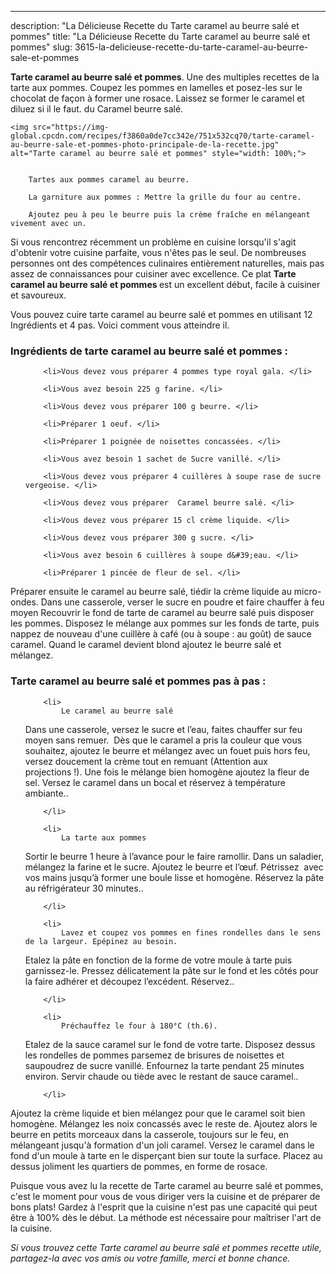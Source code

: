 ---
description: "La Délicieuse Recette du Tarte caramel au beurre salé et pommes"
title: "La Délicieuse Recette du Tarte caramel au beurre salé et pommes"
slug: 3615-la-delicieuse-recette-du-tarte-caramel-au-beurre-sale-et-pommes

<p>
	<strong>Tarte caramel au beurre salé et pommes</strong>. 
	Une des multiples recettes de la tarte aux pommes. Coupez les pommes en lamelles et posez-les sur le chocolat de façon à former une rosace. Laissez se former le caramel et diluez si il le faut. du Caramel beurre salé.
</p>
<p>
	
	<img src="https://img-global.cpcdn.com/recipes/f3860a0de7cc342e/751x532cq70/tarte-caramel-au-beurre-sale-et-pommes-photo-principale-de-la-recette.jpg" alt="Tarte caramel au beurre salé et pommes" style="width: 100%;">
	
	
		Tartes aux pommes caramel au beurre.
	
		La garniture aux pommes : Mettre la grille du four au centre.
	
		Ajoutez peu à peu le beurre puis la crème fraîche en mélangeant vivement avec un.
	
</p>

Si vous rencontrez récemment un problème en cuisine lorsqu'il s'agit d'obtenir votre cuisine parfaite, vous n'êtes pas le seul. De nombreuses personnes ont des compétences culinaires entièrement naturelles, mais pas assez de connaissances pour cuisiner avec excellence. Ce plat <strong> Tarte caramel au beurre salé et pommes </strong> est un excellent début, facile à cuisiner et savoureux.

<!--inarticleads1-->

Vous pouvez cuire tarte caramel au beurre salé et pommes en utilisant 12 Ingrédients et 4 pas. Voici comment vous atteindre il.

<h3>Ingrédients de tarte caramel au beurre salé et pommes :</h3>

<ol>
	
		<li>Vous devez vous préparer 4 pommes type royal gala. </li>
	
		<li>Vous avez besoin 225 g farine. </li>
	
		<li>Vous devez vous préparer 100 g beurre. </li>
	
		<li>Préparer 1 oeuf. </li>
	
		<li>Préparer 1 poignée de noisettes concassées. </li>
	
		<li>Vous avez besoin 1 sachet de Sucre vanillé. </li>
	
		<li>Vous devez vous préparer 4 cuillères à soupe rase de sucre vergeoise. </li>
	
		<li>Vous devez vous préparer  Caramel beurre salé. </li>
	
		<li>Vous devez vous préparer 15 cl crème liquide. </li>
	
		<li>Vous devez vous préparer 300 g sucre. </li>
	
		<li>Vous avez besoin 6 cuillères à soupe d&#39;eau. </li>
	
		<li>Préparer 1 pincée de fleur de sel. </li>
	
</ol>

Préparer ensuite le caramel au beurre salé, tiédir la crème liquide au micro-ondes. Dans une casserole, verser le sucre en poudre et faire chauffer à feu moyen Recouvrir le fond de tarte de caramel au beurre salé puis disposer les pommes. Disposez le mélange aux pommes sur les fonds de tarte, puis nappez de nouveau d&#39;une cuillère à café (ou à soupe : au goût) de sauce caramel. Quand le caramel devient blond ajoutez le beurre salé et mélangez. 

<!--inarticleads2-->

<h3>Tarte caramel au beurre salé et pommes pas à pas :</h3>

<ol>
	
		<li>
			Le caramel au beurre salé
Dans une casserole, versez le sucre et l’eau, faites chauffer sur feu moyen sans remuer.  Dès que le caramel a pris la couleur que vous souhaitez, ajoutez le beurre et mélangez avec un fouet puis hors feu, versez doucement la crème tout en remuant (Attention aux projections !). Une fois le mélange bien homogène ajoutez la fleur de sel.
Versez le caramel dans un bocal et réservez à température ambiante..
			
			
		</li>
	
		<li>
			La tarte aux pommes
Sortir le beurre 1 heure à l’avance pour le faire ramollir.
Dans un saladier, mélangez la farine et le sucre. Ajoutez le beurre et l’œuf. Pétrissez  avec vos mains jusqu’à former une boule lisse et homogène. Réservez la pâte au réfrigérateur 30 minutes..
			
			
		</li>
	
		<li>
			Lavez et coupez vos pommes en fines rondelles dans le sens de la largeur. Epépinez au besoin.
Etalez la pâte en fonction de la forme de votre moule à tarte puis garnissez-le. Pressez délicatement la pâte sur le fond et les côtés pour la faire adhérer et découpez l’excédent. Réservez..
			
			
		</li>
	
		<li>
			Préchauffez le four à 180°C (th.6).
Etalez de la sauce caramel sur le fond de votre tarte. Disposez dessus les rondelles de pommes parsemez de brisures de noisettes et saupoudrez de sucre vanillé.
Enfournez la tarte pendant 25 minutes environ. Servir chaude ou tiède avec le restant de sauce caramel..
			
			
		</li>
	
</ol>

Ajoutez la crème liquide et bien mélangez pour que le caramel soit bien homogène. Mélangez les noix concassés avec le reste de. Ajoutez alors le beurre en petits morceaux dans la casserole, toujours sur le feu, en mélangeant jusqu&#39;à formation d&#39;un joli caramel. Versez le caramel dans le fond d&#39;un moule à tarte en le disperçant bien sur toute la surface. Placez au dessus joliment les quartiers de pommes, en forme de rosace. 

<!--inarticleads1-->

<p>
Puisque vous avez lu la recette de Tarte caramel au beurre salé et pommes, c'est le moment pour vous de vous diriger vers la cuisine et de préparer de bons plats! Gardez à l'esprit que la cuisine n'est pas une capacité qui peut être à 100% dès le début. La méthode est nécessaire pour maîtriser l'art de la cuisine.
</p>

<p>
<i>Si vous trouvez cette Tarte caramel au beurre salé et pommes recette utile, partagez-la avec vos amis ou votre famille, merci et bonne chance.</i>
</p>
